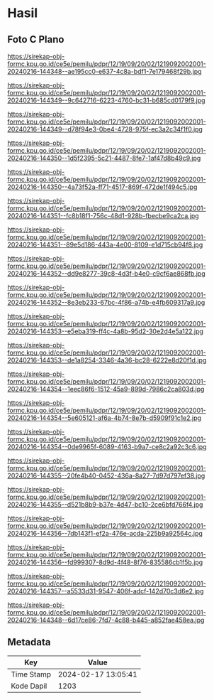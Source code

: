 # Hasil

## Foto C Plano

https://sirekap-obj-formc.kpu.go.id/ce5e/pemilu/pdpr/12/19/09/20/02/1219092002001-20240216-144348--ae195cc0-e637-4c8a-bdf1-7e179468f29b.jpg

https://sirekap-obj-formc.kpu.go.id/ce5e/pemilu/pdpr/12/19/09/20/02/1219092002001-20240216-144349--9c642716-6223-4760-bc31-b685cd0179f9.jpg

https://sirekap-obj-formc.kpu.go.id/ce5e/pemilu/pdpr/12/19/09/20/02/1219092002001-20240216-144349--d78f94e3-0be4-4728-975f-ec3a2c34f1f0.jpg

https://sirekap-obj-formc.kpu.go.id/ce5e/pemilu/pdpr/12/19/09/20/02/1219092002001-20240216-144350--1d5f2395-5c21-4487-8fe7-1af47d8b49c9.jpg

https://sirekap-obj-formc.kpu.go.id/ce5e/pemilu/pdpr/12/19/09/20/02/1219092002001-20240216-144350--4a73f52a-ff71-4517-869f-472de1f494c5.jpg

https://sirekap-obj-formc.kpu.go.id/ce5e/pemilu/pdpr/12/19/09/20/02/1219092002001-20240216-144351--fc8b18f1-756c-48d1-928b-fbecbe9ca2ca.jpg

https://sirekap-obj-formc.kpu.go.id/ce5e/pemilu/pdpr/12/19/09/20/02/1219092002001-20240216-144351--89e5d186-443a-4e00-8109-e1d715cb94f8.jpg

https://sirekap-obj-formc.kpu.go.id/ce5e/pemilu/pdpr/12/19/09/20/02/1219092002001-20240216-144352--dd9e8277-39c8-4d3f-b4e0-c9cf6ae868fb.jpg

https://sirekap-obj-formc.kpu.go.id/ce5e/pemilu/pdpr/12/19/09/20/02/1219092002001-20240216-144352--8e3eb233-67bc-4f86-a74b-e4fb609317a9.jpg

https://sirekap-obj-formc.kpu.go.id/ce5e/pemilu/pdpr/12/19/09/20/02/1219092002001-20240216-144353--e5eba319-ff4c-4a8b-95d2-30e2d4e5a122.jpg

https://sirekap-obj-formc.kpu.go.id/ce5e/pemilu/pdpr/12/19/09/20/02/1219092002001-20240216-144353--de1a8254-3346-4a36-bc28-6222e8d20f1d.jpg

https://sirekap-obj-formc.kpu.go.id/ce5e/pemilu/pdpr/12/19/09/20/02/1219092002001-20240216-144354--1eec86f6-1512-45a9-899d-7986c2ca803d.jpg

https://sirekap-obj-formc.kpu.go.id/ce5e/pemilu/pdpr/12/19/09/20/02/1219092002001-20240216-144354--5e605121-af6a-4b74-8e7b-d5909f91c1e2.jpg

https://sirekap-obj-formc.kpu.go.id/ce5e/pemilu/pdpr/12/19/09/20/02/1219092002001-20240216-144354--0de9965f-6089-4163-b9a7-ce8c2a92c3c6.jpg

https://sirekap-obj-formc.kpu.go.id/ce5e/pemilu/pdpr/12/19/09/20/02/1219092002001-20240216-144355--20fe4b40-0452-436a-8a27-7d97d797ef38.jpg

https://sirekap-obj-formc.kpu.go.id/ce5e/pemilu/pdpr/12/19/09/20/02/1219092002001-20240216-144355--d521b8b9-b37e-4d47-bc10-2ce6bfd766f4.jpg

https://sirekap-obj-formc.kpu.go.id/ce5e/pemilu/pdpr/12/19/09/20/02/1219092002001-20240216-144356--7db143f1-ef2a-476e-acda-225b9a92564c.jpg

https://sirekap-obj-formc.kpu.go.id/ce5e/pemilu/pdpr/12/19/09/20/02/1219092002001-20240216-144356--fd999307-8d9d-4f48-8f76-835586cb1f5b.jpg

https://sirekap-obj-formc.kpu.go.id/ce5e/pemilu/pdpr/12/19/09/20/02/1219092002001-20240216-144357--a5533d31-9547-406f-adcf-142d70c3d6e2.jpg

https://sirekap-obj-formc.kpu.go.id/ce5e/pemilu/pdpr/12/19/09/20/02/1219092002001-20240216-144348--6d17ce86-7fd7-4c88-b445-a852fae458ea.jpg


## Metadata

| Key        | Value               |
| ---------- | ------------------- |
| Time Stamp | 2024-02-17 13:05:41 |
| Kode Dapil | 1203                |




